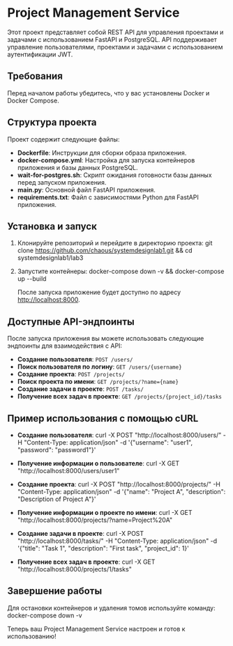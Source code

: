# Project Management Service

Этот проект представляет собой REST API для управления проектами и задачами с использованием FastAPI и PostgreSQL. API поддерживает управление пользователями, проектами и задачами с использованием аутентификации JWT.

## Требования

Перед началом работы убедитесь, что у вас установлены Docker и Docker Compose.

## Структура проекта

Проект содержит следующие файлы:
- **Dockerfile**: Инструкции для сборки образа приложения.
- **docker-compose.yml**: Настройка для запуска контейнеров приложения и базы данных PostgreSQL.
- **wait-for-postgres.sh**: Скрипт ожидания готовности базы данных перед запуском приложения.
- **main.py**: Основной файл FastAPI приложения.
- **requirements.txt**: Файл с зависимостями Python для FastAPI приложения.

## Установка и запуск

1. Клонируйте репозиторий и перейдите в директорию проекта:
   git clone https://github.com/chaous/systemdesignlab1.git && cd systemdesignlab1/lab3

2. Запустите контейнеры:
   docker-compose down -v && docker-compose up --build

   После запуска приложение будет доступно по адресу [http://localhost:8000](http://localhost:8000).

## Доступные API-эндпоинты

После запуска приложения вы можете использовать следующие эндпоинты для взаимодействия с API:

- **Создание пользователя**: `POST /users/`
- **Поиск пользователя по логину**: `GET /users/{username}`
- **Создание проекта**: `POST /projects/`
- **Поиск проекта по имени**: `GET /projects/?name={name}`
- **Создание задачи в проекте**: `POST /tasks/`
- **Получение всех задач в проекте**: `GET /projects/{project_id}/tasks`

## Пример использования с помощью cURL

- **Создание пользователя**:
   curl -X POST "http://localhost:8000/users/" -H "Content-Type: application/json" -d '{"username": "user1", "password": "password1"}'

- **Получение информации о пользователе**:
   curl -X GET "http://localhost:8000/users/user1"

- **Создание проекта**:
   curl -X POST "http://localhost:8000/projects/" -H "Content-Type: application/json" -d '{"name": "Project A", "description": "Description of Project A"}'

- **Получение информации о проекте по имени**:
   curl -X GET "http://localhost:8000/projects/?name=Project%20A"

- **Создание задачи в проекте**:
   curl -X POST "http://localhost:8000/tasks/" -H "Content-Type: application/json" -d '{"title": "Task 1", "description": "First task", "project_id": 1}'

- **Получение всех задач в проекте**:
   curl -X GET "http://localhost:8000/projects/1/tasks"

## Завершение работы

Для остановки контейнеров и удаления томов используйте команду:
docker-compose down -v

Теперь ваш Project Management Service настроен и готов к использованию!
